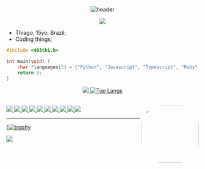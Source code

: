 <span align="center">
    
![header](https://dynamic-image-renderer.vercel.app/api?preset=dracula&title=403thi&subtitle=%2F%2Fhello%2C%20world!&textAnimation=popup&titleFontSize=90&subtitleFontSize=25&subtitlePositionY=73)

![](https://komarev.com/ghpvc/?username=403thi)    
 
    
</span>

- Thiago, 15yo, Brazil;
- Coding things;


```c
#include <403thi.h>

int main(void) {
    char *languages[5] = {"Python", "Javascript", "Typescript", "Ruby", "C"};
    return 0;
}
```

<div align="center">
  <a href="https://github.com/403thi">
  
  ![](https://github-readme-stats.vercel.app/api?username=403thi&show_icons=true&theme=radical)
  ![Top Langs](https://github-readme-stats.vercel.app/api/top-langs/?username=403thi&hide=ruby,html&theme=radical&layout=compact)
</div>
    
<div style="display: inline" align="right"><br>
  <img src="https://img.shields.io/badge/JavaScript-F7DF1E?style=for-the-badge&logo=javascript&logoColor=black">
  <img src="https://img.shields.io/badge/React-20232A?style=for-the-badge&logo=react&logoColor=61DAFB">
  <img src="https://img.shields.io/badge/TypeScript-007ACC?style=for-the-badge&logo=typescript&logoColor=white">
  <img src="https://img.shields.io/badge/Node.js-43853D?style=for-the-badge&logo=node.js&logoColor=white">
  <img src="https://img.shields.io/badge/HTML5-E34F26?style=for-the-badge&logo=html5&logoColor=white">
  <img src="https://img.shields.io/badge/CSS3-1572B6?style=for-the-badge&logo=css3&logoColor=white">
  <img src="https://img.shields.io/badge/C-00599C?style=for-the-badge&logo=c&logoColor=white">
  <img src="https://img.shields.io/badge/Python-3776AB?style=for-the-badge&logo=python&logoColor=white">
  <img src="https://img.shields.io/badge/Ruby-CC342D?style=for-the-badge&logo=ruby&logoColor=white">
  <img src="https://img.shields.io/badge/Ruby_on_Rails-CC0000?style=for-the-badge&logo=ruby-on-rails&logoColor=white">
  <img align="right" height="150" style="border-radius:50px;" src= "https://c.tenor.com/AlUkiGkR2j8AAAAC/new-game-ahagon-umiko-programming.gif">
</div>
    
----------

[![trophy](https://github-profile-trophy.vercel.app/?username=403thi&theme=onedark)
    
<div> 
  <a href="#"><img src="https://img.shields.io/badge/dm_discord:_403thi%232647-7289DA?style=for-the-badge&logo=discord&logoColor=white"></a>
</div>
